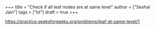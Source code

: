 +++
title = "Check if all leaf nodes are at same level"
author = ["Seshal Jain"]
tags = ["bt"]
draft = true
+++

<https://practice.geeksforgeeks.org/problems/leaf-at-same-level/1>
